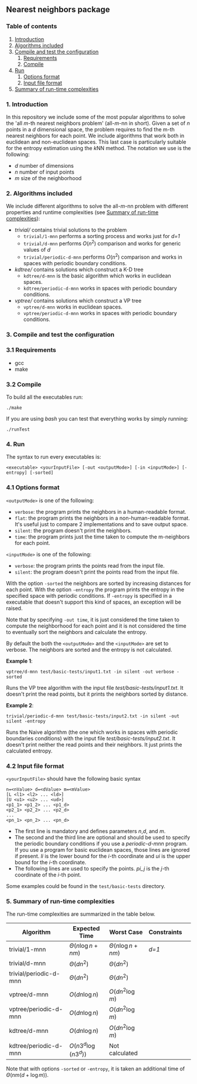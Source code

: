 ## Nearest neighbors package
### Table of contents

1. [Introduction](#intro)
2. [Algorithms included](#algo)
3. [Compile and test the configuration](#make)
   1. [Requirements](#req)
   2. [Compile](#comp)
4. [Run](#run)
   1. [Options format](#opt)
   2. [Input file format](#file)
5. [Summary of run-time complexities](#complx)


### 1. Introduction <a name="intro"></a>
In this repository we include some of the most popular algorithms to solve the 'all *m*-th nearest neighbors problem' (all-*m*-nn in short). Given a set of *n* points in a *d* dimensional space, the problem requires to find the m-th nearest neighbors for each point. We include algorithms that work both in euclidean and non-euclidean spaces. This last case is particularly suitable for the entropy estimation using the *k*NN method.
The notation we use is the following:
- *d* number of dimensions
- *n* number of input points
- *m* size of the neighborhood

### 2. Algorithms included <a name="algo"></a>
We include different algorithms to solve the all-*m*-nn problem with different properties and runtime complexities (see [Summary of run-time complexities](#complx)):
- *trivial/*
  contains trivial solutions to the problem
  - `trivial/1-mnn` performs a sorting process and works just for *d=1*
  - `trivial/d-mnn` performs $O(n^2)$ comparison and works for generic values of *d*
  - `trivial/periodic-d-mnn` performs $O(n^2)$ comparison and works in spaces with periodic boundary conditions.
- *kdtree/*
   contains solutions which construct a K-D tree
   - `kdtree/d-mnn` is the basic algorithm which works in euclidean spaces.
   - `kdtree/periodic-d-mnn` works in spaces with periodic boundary conditions.
 - *vptree/*
    contains solutions which construct a VP tree
    - `vptree/d-mnn` works in euclidean spaces.
    - `vptree/periodic-d-mnn` works in spaces with periodic boundary conditions.


### 3. Compile and test the configuration <a name="make"></a>

### 3.1 Requirements <a name="req"></a>
- gcc
- make
### 3.2 Compile <a name="comp"></a>
To build all the executables run:
```
./make
```
If you are using *bash* you can test that everything works by simply running:
```
./runTest
```

### 4. Run<a name="run"></a>
The syntax to run every executables is:
```
<executable> <yourInputFile> [-out <outputMode>] [-in <inputMode>] [-entropy] [-sorted] 
```

### 4.1 Options format <a name="opt"></a>
`<outputMode>` is one of the following:
 - `verbose`: the program prints the neighbors in a human-readable format.
 - `flat`: the program prints the neighbors in a non-human-readable format. It's useful just to compare 2 implementations and to save output space.
 - `silent`: the program doesn't print the neighbors.
 - `time`: the program prints just the time taken to compute the m-neighbors for each point.

 `<inputMode>` is one of the following:
 - `verbose`: the program prints the points read from the input file.
 - `silent`: the program doesn't print the points read from the input file.


 With the option `-sorted` the neighbors are sorted by increasing distances for each point.
 With the option `-entropy` the program prints the entropy in the specified space with periodic conditions. If `-entropy` is specified in a executable that doesn't support this kind of spaces, an exception will be raised.


Note that by specifying `-out time`, it is just considered the time taken to compute the neighborhood for each point and it is not considered the time to eventually sort the neighbors and calculate the entropy.

By default the both the `<outputMode>` and the `<inputMode>` are set to verbose. The neighbors are sorted and the entropy is not calculated.


**Example 1**: 
```
vptree/d-mnn test/basic-tests/input1.txt -in silent -out verbose -sorted
```
Runs the VP tree algorithm with the input file *test/basic-tests/input1.txt*. It doesn't print the read points, but it prints the neighbors sorted by distance. 

**Example 2**: 
```
trivial/periodic-d-mnn test/basic-tests/input2.txt -in silent -out silent -entropy
```
Runs the Naive algorithm (the one which works in spaces with periodic boundaries conditions) with the input file *test/basic-tests/input2.txt*. It doesn't print neither the read points and their neighbors. It just prints the calculated entropy.

### 4.2 Input file format <a name="file"></a>


`<yourInputFile>` should have the following basic syntax
```
n=<nValue> d=<dValue> m=<mValue>
[L <l1> <l2> ... <ld>]
[U <u1> <u2> ... <ud>]
<p1_1> <p1_2> ... <p1_d>
<p2_1> <p2_2> ... <p2_d>
...
<pn_1> <pn_2> ... <pn_d>
```
- The first line is mandatory and defines parameters *n*,*d*, and *m*.
- The second and the third line are optional and should be used to specify the periodic boundary conditions if you use a *periodic-d-mnn* program. If you use a program for basic euclidean spaces, those lines are ignored if present. *li* is the lower bound for the *i*-th coordinate and *ui* is the upper bound for the *i*-th coordinate.
- The following lines are used to specify the points. *pi_j* is the *j*-th coordinate of the *i*-th point.

Some examples could be found in the `test/basic-tests` directory.



### 5. Summary of run-time complexities <a name="complx"></a>
The run-time complexities are summarized in the table below.

| **Algorithm**          | **Expected Time**       | **Worst Case**          | Constraints |   |
|------------------------|-------------------------|-------------------------|-------------|---|
| trivial/1-mnn          | $\Theta(n \log n + nm)$ | $\Theta(n \log n + nm)$ | *d=1*       |   |
| trivial/d-mnn          | $\Theta(dn^2)$          | $\Theta(dn^2)$          |             |   |
| trivial/periodic-d-mnn | $\Theta(dn^2)$          | $\Theta(dn^2)$          |             |   |
| vptree/d-mnn           | $O(dn \log n)$          | $O(dn^2 \log m)$        |             |   |
| vptree/periodic-d-mnn  | $O(dn \log n)$          | $O(dn^2 \log m)$        |             |   |
| kdtree/d-mnn           | $O(dn \log n)$          | $O(dn^2 \log m)$        |             |   |
| kdtree/periodic-d-mnn  | $O(n3^d \log(n3^d))$    | Not calculated          |             |   |

Note that with options `-sorted` or `-entropy`, it is taken an additional time of $\Theta(n m (d + \log m))$.